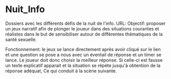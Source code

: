 # Nuit_Info
Dossiers avec les différents défis de la nuit de l'info.
URL:
Objectif: proposer un jeux narratif afin de plonger le joueur dans des situations courantes et réalistes dans le but de sensibiliser autour de différentes thématiques de la santé sexuelle.

Fonctionnement:  le jeux se lance directement après avoir cliqué sur le lien et une question se pose a nous avec un éventail de réponse et un timer se lance. Le joueur doit donc choisir la meilleur réponse. Si celle-ci est fausse un texte explicatif apparait et la situation se répète jusqu'à obtention de la réponse adéquat, Ce qui conduit à la scène suivante.
